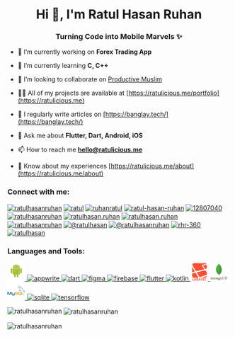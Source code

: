 <h1 align="center">Hi 👋, I'm Ratul Hasan Ruhan</h1>
<h3 align="center">Turning Code into Mobile Marvels ✨</h3>

- 🔭 I’m currently working on **Forex Trading App**

- 🌱 I’m currently learning **C, C++**

- 👯 I’m looking to collaborate on [Productive Muslim](https://play.google.com/store/apps/details?id=com.muslim.productive)

- 👨‍💻 All of my projects are available at [https://ratulicious.me/portfolio](https://ratulicious.me)

- 📝 I regularly write articles on [https://banglay.tech/](https://banglay.tech/)

- 💬 Ask me about **Flutter, Dart, Android, iOS**

- 📫 How to reach me **hello@ratulicious.me**

- 📄 Know about my experiences [https://ratulicious.me/about](https://ratulicious.me/about)

<h3 align="left">Connect with me:</h3>
<p align="left">
<a href="https://codepen.io/ratulhasanruhan" target="blank"><img align="center" src="https://raw.githubusercontent.com/rahuldkjain/github-profile-readme-generator/master/src/images/icons/Social/codepen.svg" alt="ratulhasanruhan" height="30" width="40" /></a>
<a href="https://dev.to/ratul" target="blank"><img align="center" src="https://raw.githubusercontent.com/rahuldkjain/github-profile-readme-generator/master/src/images/icons/Social/devto.svg" alt="ratul" height="30" width="40" /></a>
<a href="https://twitter.com/ruhanratul" target="blank"><img align="center" src="https://raw.githubusercontent.com/rahuldkjain/github-profile-readme-generator/master/src/images/icons/Social/twitter.svg" alt="ruhanratul" height="30" width="40" /></a>
<a href="https://linkedin.com/in/ratul-hasan-ruhan" target="blank"><img align="center" src="https://raw.githubusercontent.com/rahuldkjain/github-profile-readme-generator/master/src/images/icons/Social/linked-in-alt.svg" alt="ratul-hasan-ruhan" height="30" width="40" /></a>
<a href="https://stackoverflow.com/users/12807040" target="blank"><img align="center" src="https://raw.githubusercontent.com/rahuldkjain/github-profile-readme-generator/master/src/images/icons/Social/stack-overflow.svg" alt="12807040" height="30" width="40" /></a>
<a href="https://kaggle.com/ratulhasanruhan" target="blank"><img align="center" src="https://raw.githubusercontent.com/rahuldkjain/github-profile-readme-generator/master/src/images/icons/Social/kaggle.svg" alt="ratulhasanruhan" height="30" width="40" /></a>
<a href="https://fb.com/ratulhasan.ruhan" target="blank"><img align="center" src="https://raw.githubusercontent.com/rahuldkjain/github-profile-readme-generator/master/src/images/icons/Social/facebook.svg" alt="ratulhasan.ruhan" height="30" width="40" /></a>
<a href="https://instagram.com/ratulhasan.ruhan" target="blank"><img align="center" src="https://raw.githubusercontent.com/rahuldkjain/github-profile-readme-generator/master/src/images/icons/Social/instagram.svg" alt="ratulhasan.ruhan" height="30" width="40" /></a>
<a href="https://dribbble.com/ratulhasanruhan" target="blank"><img align="center" src="https://raw.githubusercontent.com/rahuldkjain/github-profile-readme-generator/master/src/images/icons/Social/dribbble.svg" alt="ratulhasanruhan" height="30" width="40" /></a>
<a href="https://hashnode.com/@ratulhasan" target="blank"><img align="center" src="https://raw.githubusercontent.com/rahuldkjain/github-profile-readme-generator/master/src/images/icons/Social/hashnode.svg" alt="@ratulhasan" height="30" width="40" /></a>
<a href="https://medium.com/@ratulhasanruhan" target="blank"><img align="center" src="https://raw.githubusercontent.com/rahuldkjain/github-profile-readme-generator/master/src/images/icons/Social/medium.svg" alt="@ratulhasanruhan" height="30" width="40" /></a>
<a href="https://www.youtube.com/c/rhr-360" target="blank"><img align="center" src="https://raw.githubusercontent.com/rahuldkjain/github-profile-readme-generator/master/src/images/icons/Social/youtube.svg" alt="rhr-360" height="30" width="40" /></a>
<a href="https://www.hackerrank.com/ratulhasan" target="blank"><img align="center" src="https://raw.githubusercontent.com/rahuldkjain/github-profile-readme-generator/master/src/images/icons/Social/hackerrank.svg" alt="ratulhasan" height="30" width="40" /></a>
</p>

<h3 align="left">Languages and Tools:</h3>
<p align="left"> <a href="https://developer.android.com" target="_blank" rel="noreferrer"> <img src="https://raw.githubusercontent.com/devicons/devicon/master/icons/android/android-original-wordmark.svg" alt="android" width="40" height="40"/> </a> <a href="https://appwrite.io" target="_blank" rel="noreferrer"> <img src="https://www.vectorlogo.zone/logos/appwriteio/appwriteio-icon.svg" alt="appwrite" width="40" height="40"/> </a> <a href="https://dart.dev" target="_blank" rel="noreferrer"> <img src="https://www.vectorlogo.zone/logos/dartlang/dartlang-icon.svg" alt="dart" width="40" height="40"/> </a> <a href="https://www.figma.com/" target="_blank" rel="noreferrer"> <img src="https://www.vectorlogo.zone/logos/figma/figma-icon.svg" alt="figma" width="40" height="40"/> </a> <a href="https://firebase.google.com/" target="_blank" rel="noreferrer"> <img src="https://www.vectorlogo.zone/logos/firebase/firebase-icon.svg" alt="firebase" width="40" height="40"/> </a> <a href="https://flutter.dev" target="_blank" rel="noreferrer"> <img src="https://www.vectorlogo.zone/logos/flutterio/flutterio-icon.svg" alt="flutter" width="40" height="40"/> </a> <a href="https://kotlinlang.org" target="_blank" rel="noreferrer"> <img src="https://www.vectorlogo.zone/logos/kotlinlang/kotlinlang-icon.svg" alt="kotlin" width="40" height="40"/> </a> <a href="https://laravel.com/" target="_blank" rel="noreferrer"> <img src="https://raw.githubusercontent.com/devicons/devicon/master/icons/laravel/laravel-plain-wordmark.svg" alt="laravel" width="40" height="40"/> </a> <a href="https://www.mongodb.com/" target="_blank" rel="noreferrer"> <img src="https://raw.githubusercontent.com/devicons/devicon/master/icons/mongodb/mongodb-original-wordmark.svg" alt="mongodb" width="40" height="40"/> </a> <a href="https://www.mysql.com/" target="_blank" rel="noreferrer"> <img src="https://raw.githubusercontent.com/devicons/devicon/master/icons/mysql/mysql-original-wordmark.svg" alt="mysql" width="40" height="40"/> </a> <a href="https://www.sqlite.org/" target="_blank" rel="noreferrer"> <img src="https://www.vectorlogo.zone/logos/sqlite/sqlite-icon.svg" alt="sqlite" width="40" height="40"/> </a> <a href="https://www.tensorflow.org" target="_blank" rel="noreferrer"> <img src="https://www.vectorlogo.zone/logos/tensorflow/tensorflow-icon.svg" alt="tensorflow" width="40" height="40"/> </a> </p>

<p><img align="left" src="https://github-readme-stats.vercel.app/api/top-langs?username=ratulhasanruhan&show_icons=true&locale=en&layout=compact" alt="ratulhasanruhan" /></p>

<p>&nbsp;<img align="center" src="https://github-readme-stats.vercel.app/api?username=ratulhasanruhan&show_icons=true&locale=en" alt="ratulhasanruhan" /></p>

<p><img align="center" src="https://github-readme-streak-stats.herokuapp.com/?user=ratulhasanruhan&" alt="ratulhasanruhan" /></p>

